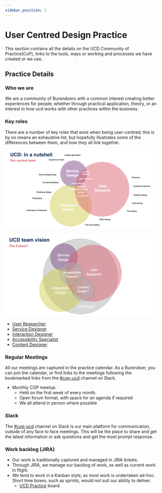 ```yaml
---
sidebar_position: 1
---
```

# User Centred Design Practice

This section contains all the details on the UCD Community of Practice(CoP), links to the tools, ways or working and processes we have created or we use.

## Practice Details

### Who we are  

We are a community of Burendoers with a common interest creating better experiences for people; whether through practical application, theory, or an interest in how ucd works with other practices within the business.

### Key roles  

There are a number of key roles that exist when being user-centred; this is by no means an exhaustive list, but hopefully illustrates some of the differences between them, and how they all link together.

![Our team](images/nutshell.png)  

![The future](images/future.png)  

- [User Researcher](Roles/ur-ucd.md)
- [Service Designer](Roles/sd-ucd.md)
- [Interaction Designer](Roles/id-ucd.md)
- [Accessibility Specialist](Roles/as-ucd.md)
- [Content Designer](Roles/cd-ucd.md)  

### Regular Meetings  

All our meetings are captured in the practice calendar. As a Burendoer, you can join the calendar, or find links to the meetings following the bookmarked links from the [#cop-ucd](https://burendo.slack.com/archives/C0342HDLRQU) channel on Slack.

- Monthly COP meetup.
  - Held on the first week of every month.
  - Open forum format, with space for an agenda if required
  - We all attend in person where possible


### Slack

The [#cop-ucd](https://burendo.slack.com/archives/C0342HDLRQU) channel on Slack is our main platform for communication, outside of any face to face meetings.  This will be the place to share and get the latest information or ask questions and get the most prompt response.

### Work backlog (JIRA)  

- Our work is traditionally captured and managed in JIRA tickets.  
- Through JIRA, we manage our backlog of work, as well as current work in flight.  
- We tend to work in a Kanban style, as most work is undertaken ad-hoc.  Short time boxes, such as sprints, would not suit our ability to deliver.
  - [UCD Practice](https://burendo.atlassian.net/jira/software/projects/UCD/boards/64) board.
